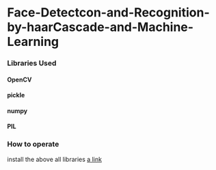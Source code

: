# Face-Detectcon-and-Recognition-by-haarCascade-and-Machine-Learning
### Libraries Used
#### OpenCV
#### pickle
#### numpy
#### PIL 

### How to operate
install the above all libraries
[a link](https://github.com/user/repo/blob/branch/other_file.md)

